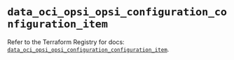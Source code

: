 # `data_oci_opsi_opsi_configuration_configuration_item`

Refer to the Terraform Registry for docs: [`data_oci_opsi_opsi_configuration_configuration_item`](https://registry.terraform.io/providers/hashicorp/oci/7.19.0/docs/data-sources/opsi_opsi_configuration_configuration_item).
